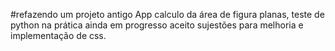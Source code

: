 #refazendo um projeto antigo
App calculo da área de figura planas, teste de python na prática ainda em progresso aceito sujestões para melhoria e implementação de css.

